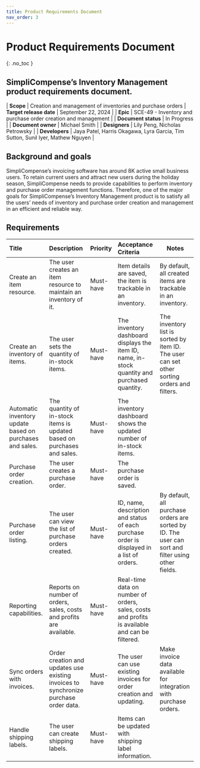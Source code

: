 ```yaml
---
title: Product Requirements Document
nav_order: 3
---
```


# Product Requirements Document
{: .no_toc }

## SimpliCompense’s Inventory Management product requirements document.

| **Scope**               | Creation and management of inventories and purchase orders
| **Target release date** | September 22, 2024                                                             |
| **Epic**                | SCE-49 - Inventory and purchase order creation and management                |
| **Document status**     | In Progress                                                                    |
| **Document owner**      | Michael Smith                                                                  |
| **Designers**           | Lily Peng, Nicholas Petrowsky                                                  |
| **Developers**          | Jaya Patel, Harris Okagawa, Lyra Garcia, Tim Sutton, Sunil Iyer, Mathew Nguyen |

## Background and goals

SimpliCompense’s invoicing software has around 8K active small business users. To retain current users and attract new users during the holiday season, SimpliCompense needs to provide capabilities to perform inventory and purchase order management functions. Therefore, one of the major goals for SimpliCompense’s Inventory Management product is to satisfy all the users’ needs of inventory and purchase order creation and management in an efficient and reliable way. 

## Requirements


| Title                                                    | Description                                                                          | Priority  | Acceptance Criteria                                                                            | Notes                                                                                              |
|:---------------------------------------------------------|:-------------------------------------------------------------------------------------|:----------|:-----------------------------------------------------------------------------------------------|----------------------------------------------------------------------------------------------------|
| Create an item resource.                                 | The user creates an item resource to maintain an inventory of it.                    | Must-have | Item details are saved, the item is trackable in an inventory.                                 | By default, all created items are trackable in an inventory.                                       |
| Create an inventory of items.                            | The user sets the quantity of in-stock items.                                        | Must-have | The inventory dashboard displays the item ID, name, in-stock quantity and purchased quantity.  | The inventory list is sorted by item ID. The user can set other sorting orders and filters.        |
| Automatic inventory update based on purchases and sales. | The quantity of in-stock items is updated based on purchases and sales.              | Must-have | The inventory dashboard shows the updated number of in-stock items.                            |                                                                                                    |
| Purchase order creation.                                 | The user creates a purchase order.                                                   | Must-have | The purchase order is saved.                                                                   |
| Purchase order listing.                                  | The user can view the list of purchase orders created.                               | Must-have | ID, name, description and status of each purchase order is displayed in a list of orders.      | By default, all purchase orders are sorted by ID. The user can sort and filter using other fields. |
| Reporting capabilities.                                  | Reports on number of orders, sales, costs and profits are available.                 | Must-have | Real-time data on number of orders, sales, costs and profits is available and can be filtered. |                                                                                                    |
| Sync orders with invoices.                               | Order creation and updates use existing invoices to synchronize purchase order data. | Must-have | The user can use existing invoices for order creation and updating.                            | Make invoice data available for integration with purchase orders.                                  |
| Handle shipping labels.                                  | The user can create shipping labels.                                                 | Must-have | Items can be updated with shipping label information.                                          |                                                                                                    |
